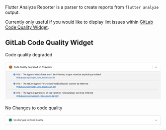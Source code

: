Flutter Analyze Reporter is a parser to create reports from `flutter analyze` output. 

Currently only useful if you would like to display lint issues within [GitLab Code Quality Widget](https://docs.gitlab.com/ee/ci/testing/code_quality.html).

## GitLab Code Quality Widget 

Code quality degraded

![GitLab Merge Request Code Quality Widget](https://raw.githubusercontent.com/andnexus/flutter_analyze_reporter/main/assets/code_quality_degraded.png "GitLab Merge Request Code Quality Widget")

No Changes to code quality

![GitLab Merge Request Code Quality Widget](https://raw.githubusercontent.com/andnexus/flutter_analyze_reporter/main/assets/no_changes_to_code_quality.png "GitLab Merge Request Code Quality Widget")
